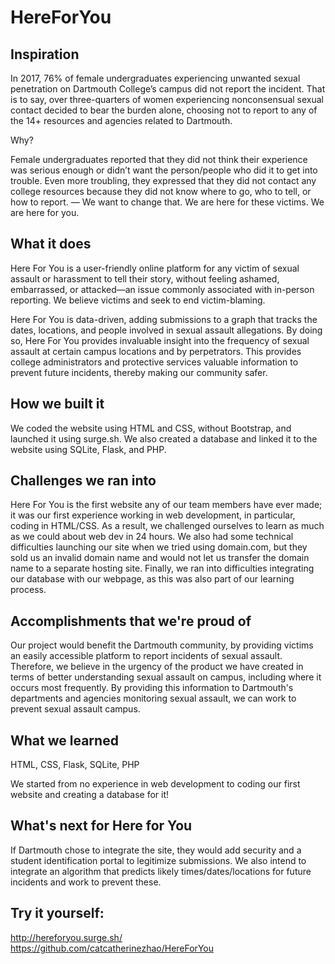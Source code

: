 # HereForYou

## Inspiration
 
In 2017, 76% of female undergraduates experiencing unwanted
sexual penetration on Dartmouth College’s campus did not report the incident.
That is to say, over three-quarters of women experiencing nonconsensual
sexual contact decided to bear the burden alone, choosing not to report to
any of the 14+ resources and agencies related to Dartmouth.
 
Why?
 
Female undergraduates reported that they did not think their experience was serious
enough or didn’t want the person/people who did it to get into trouble. Even more troubling,
they expressed that they did not contact any college resources because they did not know
where to go, who to tell, or how to report.
—
We want to change that.
We are here for these victims.
We are here for you.

## What it does

Here For You is a user-friendly online platform for any victim of sexual assault
or harassment to tell their story, without feeling ashamed, embarrassed,
or attacked—an issue commonly associated with in-person reporting.
We believe victims and seek to end victim-blaming.

Here For You is data-driven, adding submissions to a graph that tracks the dates, locations, and people involved in sexual assault allegations. By doing so, Here For You provides invaluable insight into the frequency of sexual assault at certain campus locations and by perpetrators. This provides college administrators and protective services valuable information to prevent future incidents, thereby making our community safer.

## How we built it

We coded the website using HTML and CSS, without Bootstrap, and launched it using surge.sh. We also created a database and linked it to the website using SQLite, Flask, and PHP.

## Challenges we ran into

Here For You is the first website any of our team members have ever made; it was our first experience working in web development, in particular, coding in HTML/CSS. As a result, we challenged ourselves to learn as much as we could about web dev in 24 hours. We also had some technical difficulties launching our site when we tried using domain.com, but they sold us an invalid domain name and would not let us transfer the domain name to a separate hosting site. Finally, we ran into difficulties integrating our database with our webpage, as this was also part of our learning process.

## Accomplishments that we're proud of

Our project would benefit the Dartmouth community, by providing victims an easily accessible platform to report incidents of sexual assault. Therefore, we believe in the urgency of the product we have created in terms of better understanding sexual assault on campus, including where it occurs most frequently. By providing this information to Dartmouth's departments and agencies monitoring sexual assault, we can work to prevent sexual assault campus. 

## What we learned

HTML, CSS, Flask, SQLite, PHP

We started from no experience in web development to coding our first website and creating a database for it! 

## What's next for Here for You 

If Dartmouth chose to integrate the site, they would add security and a student identification portal to legitimize submissions. We also intend to integrate an algorithm that predicts likely times/dates/locations for future incidents and work to prevent these.

## Try it yourself:
http://hereforyou.surge.sh/
https://github.com/catcatherinezhao/HereForYou
